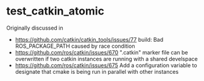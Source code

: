 # test_catkin_atomic

Originally discussed in

- https://github.com/catkin/catkin_tools/issues/77 build: Bad ROS_PACKAGE_PATH caused by race condition
- https://github.com/ros/catkin/issues/670 ".catkin" marker file can be overwritten if two catkin instances are running with a shared develspace
- https://github.com/ros/catkin/issues/675 Add a configuration variable to designate that cmake is being run in parallel with other instances
